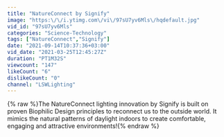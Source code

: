 ```yaml
---
title: "NatureConnect by Signify"
image: "https:\/\/i.ytimg.com\/vi\/97sU7yv6Mls\/hqdefault.jpg"
vid_id: "97sU7yv6Mls"
categories: "Science-Technology"
tags: ["NatureConnect","Signify"]
date: "2021-09-14T10:37:36+03:00"
vid_date: "2021-03-25T12:45:27Z"
duration: "PT1M32S"
viewcount: "147"
likeCount: "6"
dislikeCount: "0"
channel: "LSWLighting"
---
```

{% raw %}The NatureConnect lighting innovation by Signify is built on proven Biophilic Design principles to reconnect us to the outside world. It mimics the natural patterns of daylight indoors to create comfortable, engaging and attractive environments!{% endraw %}
